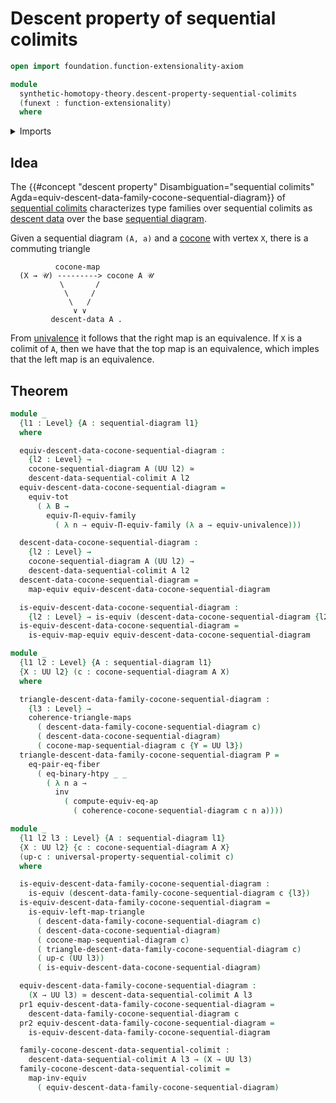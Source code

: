 # Descent property of sequential colimits

```agda
open import foundation.function-extensionality-axiom

module
  synthetic-homotopy-theory.descent-property-sequential-colimits
  (funext : function-extensionality)
  where
```

<details><summary>Imports</summary>

```agda
open import elementary-number-theory.natural-numbers

open import foundation.binary-homotopies funext
open import foundation.commuting-triangles-of-maps funext
open import foundation.dependent-pair-types
open import foundation.equality-dependent-pair-types funext
open import foundation.equivalences funext
open import foundation.functoriality-dependent-function-types funext
open import foundation.functoriality-dependent-pair-types funext
open import foundation.identity-types funext
open import foundation.univalence funext
open import foundation.universe-levels

open import synthetic-homotopy-theory.cocones-under-sequential-diagrams funext
open import synthetic-homotopy-theory.descent-data-sequential-colimits funext
open import synthetic-homotopy-theory.sequential-diagrams funext
open import synthetic-homotopy-theory.universal-property-sequential-colimits funext
```

</details>

## Idea

The
{{#concept "descent property" Disambiguation="sequential colimits" Agda=equiv-descent-data-family-cocone-sequential-diagram}}
of
[sequential colimits](synthetic-homotopy-theory.universal-property-sequential-colimits.md)
characterizes type families over sequential colimits as
[descent data](synthetic-homotopy-theory.descent-data-sequential-colimits.md)
over the base
[sequential diagram](synthetic-homotopy-theory.sequential-diagrams.md).

Given a sequential diagram `(A, a)` and a
[cocone](synthetic-homotopy-theory.cocones-under-sequential-diagrams.md) with
vertex `X`, there is a commuting triangle

```text
          cocone-map
  (X → 𝒰) ---------> cocone A 𝒰
           \       /
            \     /
             \   /
              ∨ ∨
         descent-data A .
```

From [univalence](foundation-core.univalence.md) it follows that the right map
is an equivalence. If `X` is a colimit of `A`, then we have that the top map is
an equivalence, which imples that the left map is an equivalence.

## Theorem

```agda
module _
  {l1 : Level} {A : sequential-diagram l1}
  where

  equiv-descent-data-cocone-sequential-diagram :
    {l2 : Level} →
    cocone-sequential-diagram A (UU l2) ≃
    descent-data-sequential-colimit A l2
  equiv-descent-data-cocone-sequential-diagram =
    equiv-tot
      ( λ B →
        equiv-Π-equiv-family
          ( λ n → equiv-Π-equiv-family (λ a → equiv-univalence)))

  descent-data-cocone-sequential-diagram :
    {l2 : Level} →
    cocone-sequential-diagram A (UU l2) →
    descent-data-sequential-colimit A l2
  descent-data-cocone-sequential-diagram =
    map-equiv equiv-descent-data-cocone-sequential-diagram

  is-equiv-descent-data-cocone-sequential-diagram :
    {l2 : Level} → is-equiv (descent-data-cocone-sequential-diagram {l2})
  is-equiv-descent-data-cocone-sequential-diagram =
    is-equiv-map-equiv equiv-descent-data-cocone-sequential-diagram

module _
  {l1 l2 : Level} {A : sequential-diagram l1}
  {X : UU l2} (c : cocone-sequential-diagram A X)
  where

  triangle-descent-data-family-cocone-sequential-diagram :
    {l3 : Level} →
    coherence-triangle-maps
      ( descent-data-family-cocone-sequential-diagram c)
      ( descent-data-cocone-sequential-diagram)
      ( cocone-map-sequential-diagram c {Y = UU l3})
  triangle-descent-data-family-cocone-sequential-diagram P =
    eq-pair-eq-fiber
      ( eq-binary-htpy _ _
        ( λ n a →
          inv
            ( compute-equiv-eq-ap
              ( coherence-cocone-sequential-diagram c n a))))

module _
  {l1 l2 l3 : Level} {A : sequential-diagram l1}
  {X : UU l2} {c : cocone-sequential-diagram A X}
  (up-c : universal-property-sequential-colimit c)
  where

  is-equiv-descent-data-family-cocone-sequential-diagram :
    is-equiv (descent-data-family-cocone-sequential-diagram c {l3})
  is-equiv-descent-data-family-cocone-sequential-diagram =
    is-equiv-left-map-triangle
      ( descent-data-family-cocone-sequential-diagram c)
      ( descent-data-cocone-sequential-diagram)
      ( cocone-map-sequential-diagram c)
      ( triangle-descent-data-family-cocone-sequential-diagram c)
      ( up-c (UU l3))
      ( is-equiv-descent-data-cocone-sequential-diagram)

  equiv-descent-data-family-cocone-sequential-diagram :
    (X → UU l3) ≃ descent-data-sequential-colimit A l3
  pr1 equiv-descent-data-family-cocone-sequential-diagram =
    descent-data-family-cocone-sequential-diagram c
  pr2 equiv-descent-data-family-cocone-sequential-diagram =
    is-equiv-descent-data-family-cocone-sequential-diagram

  family-cocone-descent-data-sequential-colimit :
    descent-data-sequential-colimit A l3 → (X → UU l3)
  family-cocone-descent-data-sequential-colimit =
    map-inv-equiv
      ( equiv-descent-data-family-cocone-sequential-diagram)
```
